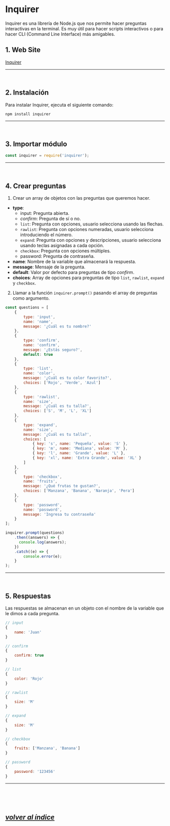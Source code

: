 # Inquirer
Inquirer es una librería de Node.js que nos permite hacer preguntas interactivas en la terminal. Es muy útil para hacer scripts interactivos o para hacer CLI (Command Line Interface) más amigables.

## 1. Web Site
[Inquirer](https://www.npmjs.com/package/inquirer)

---
<br>

## 2. Instalación
Para instalar Inquirer, ejecuta el siguiente comando:
```
npm install inquirer
```
---
<br>

## 3. Importar módulo
```javascript
const inquirer = require('inquirer');
```
---
<br>

## 4. Crear preguntas
1. Crear un array de objetos con las preguntas que queremos hacer.
- **type**: 
    - input: Pregunta abierta.
    - *confirm*: Pregunta de sí o no.
    - `list`: Pregunta con opciones, usuario selecciona usando las flechas.
    - `rawlist`: Pregunta con opciones numeradas, usuario selecciona introduciendo el número.
    - `expand`: Pregunta con opciones y descripciones, usuario selecciona usando teclas asignadas a cada opción.
    - `checkbox`: Pregunta con opciones múltiples.
    - password: Pregunta de contraseña.
- **name**: Nombre de la variable que almacenará la respuesta.
- **message**: Mensaje de la pregunta.
- **default**: Valor por defecto para preguntas de tipo *confirm*.
- **choices**: Array de opciones para preguntas de tipo `list`, `rawlist`, `expand` y `checkbox`.

2. Llamar a la función `inquirer.prompt()` pasando el array de preguntas como argumento.
```javascript
const questions = [
    {
        type: 'input',
        name: 'name',
        message: '¿Cuál es tu nombre?'
    },
    {
        type: 'confirm',
        name: 'confirm',
        message: '¿Estás seguro?',
        default: true
    },  
    {
        type: 'list',
        name: 'color',
        message: '¿Cuál es tu color favorito?',
        choices: ['Rojo', 'Verde', 'Azul']
    },
    {
        type: 'rawlist',
        name: 'size',
        message: '¿Cuál es tu talla?',
        choices: ['S', 'M', 'L', 'XL']
    },
    {
        type: 'expand',
        name: 'size',
        message: '¿Cuál es tu talla?',
        choices: [
            { key: 's', name: 'Pequeña', value: 'S' },
            { key: 'm', name: 'Mediana', value: 'M' },
            { key: 'l', name: 'Grande', value: 'L' },
            { key: 'xl', name: 'Extra Grande', value: 'XL' }
        ]
    },
    {
        type: 'checkbox',
        name: 'fruits',
        message: '¿Qué frutas te gustan?',
        choices: ['Manzana', 'Banana', 'Naranja', 'Pera']
    },
    {
        type: 'password',
        name: 'password',
        message: 'Ingresa tu contraseña'
    }
];

inquirer.prompt(questions)
    .then((answers) => {
      console.log(answers);
    })
    .catch((e) => {
        console.error(e);
    }
);
```
---
<br>

## 5. Respuestas
Las respuestas se almacenan en un objeto con el nombre de la variable que le dimos a cada pregunta.
```javascript
// input
{
    name: 'Juan'
}

// confirm
{
    confirm: true
}

// list
{
    color: 'Rojo'
}

// rawlist
{
    size: 'M'
}

// expand
{
    size: 'M'
}

// checkbox
{
    fruits: ['Manzana', 'Banana']
}

// password
{
    password: '123456'
}
```
---
<br><br><br>

## *[volver al índice](../../index.md)*